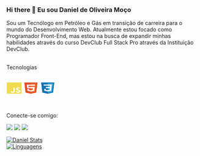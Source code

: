 ### Hi there 👋 Eu sou Daniel de Oliveira Moço

Sou um Tecnólogo em Petróleo e Gás em transição de carreira para o mundo do Desenvolvimento Web. Atualmente estou focado como Programador Front-End, mas estou na busca de expandir minhas habilidades através do curso DevClub Full Stack Pro através da Instituição DevClub.
<br>
<br>

Tecnologias

<div style="display: inline_block"><br>
  <img align="center" alt="Daniel-Js" height="30" width="40" src="https://raw.githubusercontent.com/devicons/devicon/master/icons/javascript/javascript-plain.svg">
  <img align="center" alt="Daniel-HTML" height="30" width="40" src="https://raw.githubusercontent.com/devicons/devicon/master/icons/html5/html5-original.svg">
  <img align="center" alt="Daniel-CSS" height="30" width="40" src="https://raw.githubusercontent.com/devicons/devicon/master/icons/css3/css3-original.svg">
</div>


<br>
<br>

Conecte-se comigo:
<p>
 <a href="https://www.linkedin.com/in/rafaella-ballerini-45875016a" target="_blank"><img src="https://img.shields.io/badge/-LinkedIn-%230077B5?style=for-the-badge&logo=linkedin&logoColor=white" target="_blank"></a> 
     <a href="https://instagram.com/daniel.oliveiramoco/" target="_blank"><img src="https://img.shields.io/badge/-Instagram-%23E4405F?style=for-the-badge&logo=instagram&logoColor=white" target="_blank"></a>
     <a href = "mailto:danielmoco10@gmail.com"><img src="https://img.shields.io/badge/-Gmail-%23333?style=for-the-badge&logo=gmail&logoColor=white" target="_blank"></a>
 <p/>
 
 [![Daniel Stats](https://github-readme-stats.vercel.app/api?username=danielolivermoco)](https://github.com/anuraghazra/github-readme-stats)
 <br>
 [![Linguagens](https://github-readme-stats.vercel.app/api/top-langs/?username=danielolivermoco)](https://github.com/anuraghazra/github-readme-stats)



